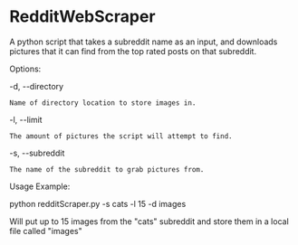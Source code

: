 # RedditWebScraper
A python script that takes a subreddit name as an input, and downloads pictures that it can find from the top rated posts on that subreddit.


Options:


  -d, --directory
  
    Name of directory location to store images in.
    
  -l, --limit
  
    The amount of pictures the script will attempt to find.
    
  -s, --subreddit
  
    The name of the subreddit to grab pictures from.


 Usage Example:
 
  python redditScraper.py -s cats -l 15 -d images
  
  Will put up to 15 images from the "cats" subreddit and store them in a local file called "images"
